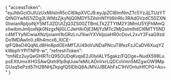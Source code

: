 {
"accessToken": "eyJhbGciOiJIUzUxMiIsInR5cCI6IkpXVCJ9.eyJpZCI6ImNmZTc5YzJjLTUzYTQtNGYwNS1iZDg3LWMzZjkyNjQ0MDY5ZiIsInN1YiI6InRlc3RAdGVzdC50ZXN0IiwianRpIjoiNjY5MTJlZDUtZjQ3ZS00ZTBmLTk2ZTYtM2Y3MmU5YjFhMmQxIiwibmJmIjoxNjk0NzgxNjI0LCJleHAiOjE3MjYzMTc2MjQsImlhdCI6MTY5NDc4MTYyNCwiaXNzIjoiamt1bGRzLnJ1IiwiYXVkIjoiaHR0cDovL2xvY2FsaG9zdDo1MDAwIn0.zRh4mcx6_XICE-qtFQ8eD4QqNLd8Hn8pdGEnMfTJU49oVuNDaPNcuT8fezFzJCaDV6XuqYZkWepfrYPlTNP9-w",
"refreshToken": "tmNEz2uyQeGHlRTcQ9SOUDqKvqsE2J0lyIALY5gakz/FQOge+NudX598LupoEXtUmxXHGSAwQlxh91p9qUuw1eMiLADnVxrLQDCoVmn5MZgwOW9MpGUsq5ePzd57H2BNHjZkpgfQ5IDbQ8AJMVJJBEAhFsC1HVOnluiHfCPG+Ao="
}